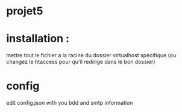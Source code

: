 # projet5

# installation :
mettre tout le fichier a la racine du dossier virtualhost spécifique (ou changez le htaccess pour qu'il redirige dans le bon dossier)

# config 
edit config.json with you bdd and smtp information

